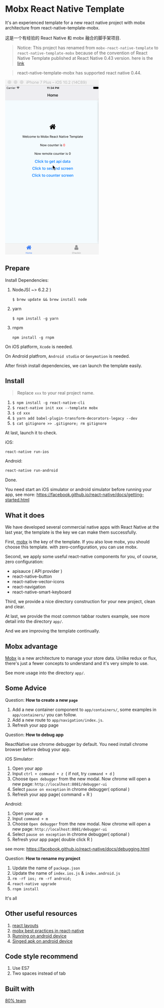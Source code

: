 # Mobx React Native Template

It's an experienced template for a new react native project with mobx architecture from react-native-template-mobx.

这是一个有经验的 React Native 和 mobx 融合的脚手架项目.

> Notice: This project has renamed from `mobx-react-native-template` to `react-native-template-mobx` because of the convention of React Native Template published at React Native 0.43 version. here is the [link](https://github.com/facebook/react-native/commit/17c175a149bc410a9b167b31f13474d8c6e9832c#diff-e1bddafdbb592817072925c6b7aabcd2)

> react-native-template-mobx has supported react native 0.44.

![screenshot](/mobx.gif)

## Prepare

Install Dependencies:

1. NodeJS( ~> 6.2.2 )

   `$ brew update && brew install node`

2. yarn

    `$ npm install -g yarn`

3. rnpm

    `npm install -g rnpm`

On iOS platform, `Xcode` is needed.

On Android platfrom, `Android studio` or `Genymotion` is needed.

After finish install dependencies, we can launch the template easily.

## Install

> Replace `xxx` to your real project name.

1. `$ npm install -g react-native-cli`
2. `$ react-native init xxx --template mobx`
3. `$ cd xxx`
3. `$ yarn add babel-plugin-transform-decorators-legacy --dev`
4. `$ cat gitignore >> .gitignore; rm gitignore`

At last, launch it to check.

iOS:

```bash
react-native run-ios
```

Android:

```bash
react-native run-android
```

Done.

You need start an iOS simulator or android simulator before running your app, see more: https://facebook.github.io/react-native/docs/getting-started.html


## What it does

We have developed several commercial native apps with React Native at the last year, the template is the key we can make them successfully.

First, [mobx](https://github.com/mobxjs/mobx) is the key of the template. If you also love mobx, you should choose this template. with zero-configuration, you can use mobx.

Second, we apply some useful react-native components for you, of course, zero configuration:

* apisauce ( API provider )
* react-native-button
* react-native-vector-icons
* react-navigation
* react-native-smart-keyboard

Third, we provide a nice directory construction for your new project, clean and clear.

At last, we provide the most common tabbar routers example, see more detail into the directory `app/`.

And we are improving the template continually.

## Mobx advantage

[Mobx](https://github.com/mobxjs/mobx) is a new architecture to manage your store data. Unlike redux or flux, there's just a fewer concepts to understand and it's very simple to use.

See more usage into the directory `app/`.

## Some Advice

Question: **How to create a new `page`**

1. Add a new container component to `app/containers/`, some examples in `app/containers/` you can follow.
2. Add a new route to `app/navigation/index.js`.
3. Refresh your app page

Question: **How to debug app**

ReactNative use chrome debugger by default. You need install chrome browser before debug your app.

iOS Simulator:

1. Open your app
2. Input `ctrl + command + z `( if not, try `command + d` )
3. Choose `Open debugger` from the new modal. Now chrome will open a new page: `http://localhost:8081/debugger-ui`
4. Select `pause on exception` in chrome debugger( optional )
5. Refresh your app page( command + R )

Android:

1. Open your app
2. Input `command + m`
3. Choose `Open debugger` from the new modal. Now chrome will open a new page: `http://localhost:8081/debugger-ui`
4. Select `pause on exception` in chrome debugger( optional )
5. Refresh your app page( double click R )

see more: https://facebook.github.io/react-native/docs/debugging.html

Question: **How to rename my project**

1. Update the name of `package.json`
2. Update the name of `index.ios.js` & `index.android.js`
3. `rm -rf ios; rm -rf android;`
4. `react-native upgrade`
5. `rnpm install`

It's all


## Other useful resources

1. [react layouts](https://facebook.github.io/react-native/docs/layout-props.html)
2. [mobx best practices in react-native](http://mobxjs.github.io/mobx/best/pitfalls.html)
3. [Running on android device](http://reactnative.cn/docs/0.28/running-on-device-android.html#content)
4. [Singed apk on android device](http://reactnative.cn/docs/0.28/signed-apk-android.html#content)

## Code style recommend

1. Use ES7
2. Two spaces instead of tab

## Built with

[80% team](https://www.80percent.io)
